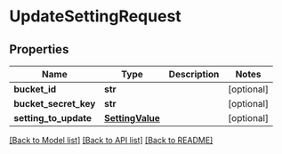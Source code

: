 # UpdateSettingRequest

## Properties
Name | Type | Description | Notes
------------ | ------------- | ------------- | -------------
**bucket_id** | **str** |  | [optional] 
**bucket_secret_key** | **str** |  | [optional] 
**setting_to_update** | [**SettingValue**](SettingValue.md) |  | [optional] 

[[Back to Model list]](../README.md#documentation-for-models) [[Back to API list]](../README.md#documentation-for-api-endpoints) [[Back to README]](../README.md)


